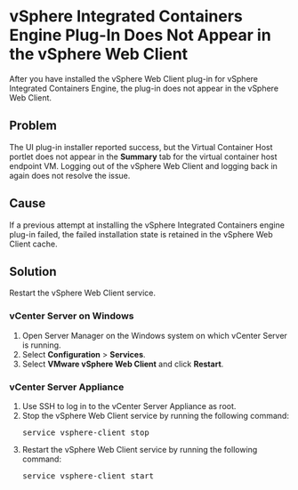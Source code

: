 # vSphere Integrated Containers Engine Plug-In Does Not Appear in the vSphere Web Client #

After you have installed the vSphere Web Client plug-in for vSphere Integrated Containers Engine, the plug-in does not appear in the vSphere Web Client.

## Problem ##

The UI plug-in installer reported success, but the Virtual Container Host portlet does not appear in the **Summary** tab for the virtual container host endpoint VM. Logging out of the vSphere Web Client and logging back in again does not resolve the issue.

## Cause ##

If a previous attempt at installing the vSphere Integrated Containers engine plug-in failed, the failed installation state is retained in the vSphere Web Client cache.


## Solution ##

Restart the vSphere Web Client service.

### vCenter Server on Windows ###

1. Open Server Manager on the Windows system on which vCenter Server is running.
2. Select **Configuration** > **Services**.
3. Select **VMware vSphere Web Client** and click **Restart**.

### vCenter Server Appliance ###

1. Use SSH to log in to the vCenter Server Appliance as root.
2. Stop the vSphere Web Client service by running the following command:<pre>service vsphere-client stop</pre>
3. Restart the vSphere Web Client service by running the following command:<pre>service vsphere-client start</pre>


